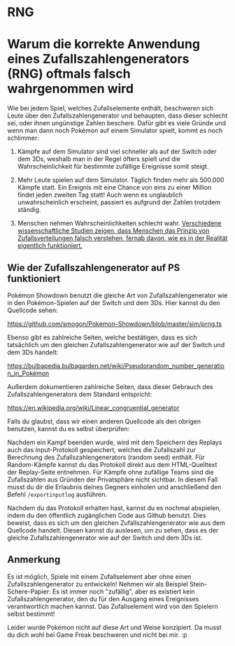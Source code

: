 # RNG

# Warum die korrekte Anwendung eines Zufallszahlengenerators (RNG) oftmals falsch wahrgenommen wird

Wie bei jedem Spiel, welches Zufallselemente enthält, beschweren sich Leute über den Zufallszahlengenerator und behaupten, dass dieser schlecht sei, oder ihnen ungünstige Zahlen beschere. Dafür gibt es viele Gründe und wenn man dann noch Pokémon auf einem Simulator spielt, kommt es noch schlimmer:

1. Kämpfe auf dem Simulator sind viel schneller als auf der Switch oder dem 3Ds, weshalb man in der Regel öfters spielt und die Wahrscheinlichkeit für bestimmte zufällige Ereignisse somit steigt.
 
2. Mehr Leute spielen auf dem Simulator. Täglich finden mehr als 500.000 Kämpfe statt. Ein Ereignis mit eine Chance von eins zu einer Million findet jeden zweiten Tag statt! Auch wenn es unglaublich unwahrscheinlich erscheint, passiert es aufgrund der Zahlen trotzdem ständig.

3. Menschen nehmen Wahrscheinlichkeiten schlecht wahr. [Verschiedene wissenschaftliche Studien zeigen, dass Menschen das Prinzip von Zufallsverteilungen falsch verstehen, fernab davon, wie es in der Realität eigentlich funktioniert.][1]

  [1]: https://www.ncbi.nlm.nih.gov/pmc/articles/PMC5933241/


Wie der Zufallszahlengenerator auf PS funktioniert
------------------

Pokémon Showdown benutzt die gleiche Art von Zufallszahlengenerator wie in den Pokémon-Spielen auf der Switch und dem 3Ds. Hier kannst du den Quellcode sehen:

https://github.com/smogon/Pokemon-Showdown/blob/master/sim/prng.ts

Ebenso gibt es zahlreiche Seiten, welche bestätigen, dass es sich tatsächlich um den gleichen Zufallszahlengenerator wie auf der Switch und dem 3Ds handelt:

https://bulbapedia.bulbagarden.net/wiki/Pseudorandom_number_generation_in_Pokémon

Außerdem dokumentieren zahlreiche Seiten, dass dieser Gebrauch des Zufallszahlengenerators dem Standard entspricht:

https://en.wikipedia.org/wiki/Linear_congruential_generator

Falls du glaubst, dass wir einen anderen Quellcode als den obrigen benutzen, kannst du es selbst überprüfen:

Nachdem ein Kampf beenden wurde, wird mit dem Speichern des Replays auch das Input-Protokoll gespeichert, welches die Zufallszahl zur Berechnung des Zufallszahlengenerators (random seed) enthält. Für Random-Kämpfe kannst du das Protokoll direkt aus dem HTML-Quelltext der Replay-Seite entnehmen. Für Kämpfe ohne zufällige Teams sind die Zufallszahlen aus Gründen der Privatsphäre nicht sichtbar. In diesem Fall musst du dir die Erlaubnis deines Gegners einholen und anschließend den Befehl `/exportinputlog` ausführen.

Nachdem du das Protokoll erhalten hast, kannst du es nochmal abspielen, indem du den öffentlich zugänglichen Code aus Github benutzt. Dies beweist, dass es sich um den gleichen Zufallszahlengenerator wie aus dem Quellcode handelt. Diesen kannst du auslesen, um zu sehen, dass es der gleiche Zufallszahlengenerator wie auf der Switch und dem 3Ds ist.


Anmerkung
---------

Es ist möglich, Spiele mit einem Zufallselement aber ohne einen Zufallszahlengenerator zu entwickeln! Nehmen wir als Beispiel Stein-Schere-Papier: Es ist immer noch "zufällig", aber es existiert kein Zufallszahlengenerator, den du für den Ausgang eines Ereignisses verantwortlich machen kannst. Das Zufallselement wird von den Spielern selbst bestimmt!

Leider wurde Pokémon nicht auf diese Art und Weise konzipiert. Da musst du dich wohl bei Game Freak beschweren und nicht bei mir. :p
